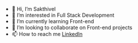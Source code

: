 - 👋 Hi, I’m Sakthivel
- 👀 I’m interested in Full Stack Development
- 🌱 I’m currently learning Front-end
- 💞️ I’m looking to collaborate on Front-end projects
- 📫 How to reach me [LinkedIn](https://www.linkedin.com/in/sakthi06/)

<!---
06Sakthivel/06Sakthivel is a ✨ special ✨ repository because its `README.md` (this file) appears on your GitHub profile.
You can click the Preview link to take a look at your changes.
--->
